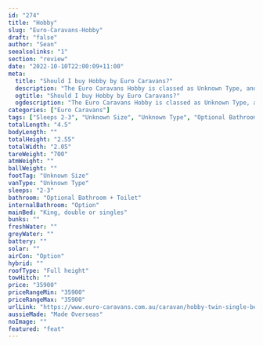 ```yaml
---
id: "274"
title: "Hobby"
slug: "Euro-Caravans-Hobby"
draft: "false"
author: "Sean"
seealsolinks: "1"
section: "review"
date: "2022-10-10T22:00:09+11:00"
meta:
  title: "Should I buy Hobby by Euro Caravans?"
  description: "The Euro Caravans Hobby is classed as Unknown Type, and sleeps 2-3 people. It is Made Overseas and comes in at Unknown Size. It generally has Optional Bathroom + Toilet."
  ogtitle: "Should I buy Hobby by Euro Caravans?"
  ogdescription: "The Euro Caravans Hobby is classed as Unknown Type, and sleeps 2-3 people. It is Made Overseas and comes in at Unknown Size. It generally has Optional Bathroom + Toilet."
categories: ["Euro Caravans"]
tags: ["Sleeps 2-3", "Unknown Size", "Unknown Type", "Optional Bathroom + Toilet", "Full height", "Under 50k"]
totalLength: "4.5"
bodyLength: ""
totalHeight: "2.55"
totalWidth: "2.05"
tareWeight: "700"
atmWeight: ""
ballWeight: ""
footTag: "Unknown Size"
vanType: "Unknown Type"
sleeps: "2-3"
bathroom: "Optional Bathroom + Toilet"
internalBathroom: "Option"
mainBed: "King, double or singles"
bunks: ""
freshWater: ""
greyWater: ""
battery: ""
solar: ""
airCon: "Option"
hybrid: ""
roofType: "Full height"
towHitch: ""
price: "35900"
priceRangeMin: "35900"
priceRangeMax: "35900"
urlLink: "https://www.euro-caravans.com.au/caravan/hobby-twin-single-beds-king-with-bathroom-caravan/"
aussieMade: "Made Overseas"
noImage: ""
featured: "feat"
---
```

